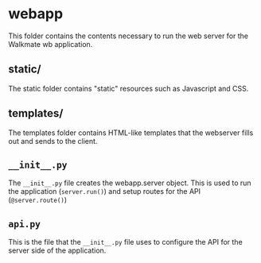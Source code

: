 # webapp

This folder contains the contents necessary to run the web server for the Walkmate wb application.

## static/

The static folder contains "static" resources such as Javascript and CSS.

## templates/

The templates folder contains HTML-like templates that the webserver fills out and sends to the client.

## ```__init__.py```

The ```__init__.py``` file creates the webapp.server object. This is used to run the application (```server.run()```) and setup routes for the API (```@server.route()```)

## ```api.py```

This is the file that the ```__init__.py``` file uses to configure the API for the server side of the application.
